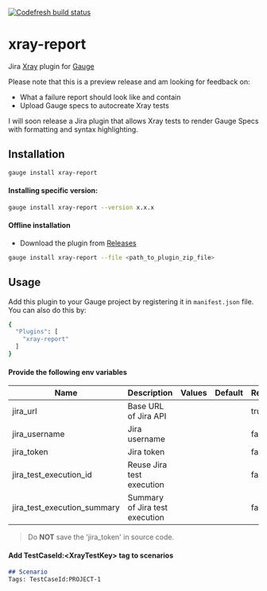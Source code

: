 [![Codefresh build status]( https://g.codefresh.io/api/badges/pipeline/jbadeau/xray-report%2Fbuild?type=cf-1&key=eyJhbGciOiJIUzI1NiJ9.NWQ4NWM1MmZmZDJkZWY3MzVjMDIyNmY1.65xP0iIixl3qVtmA9g4HZK1DVuawEleW4W30ZFArCXQ)]( https://g.codefresh.io/pipelines/edit/new/builds?id=5e5e05eb35bf1863521e4e57&pipeline=build&projects=xray-report&projectId=5e56cc98f5ff833beb1ffa5b)

# xray-report 
  
Jira [Xray](https://www.getxray.app/) plugin for [Gauge](http://gauge.org)  

Please note that this is a preview release and am looking for feedback on:

- What a failure report should look like and contain
- Upload Gauge specs to autocreate Xray tests

I will soon release a Jira plugin that allows Xray tests to render Gauge Specs with formatting and syntax highlighting. 

Installation
------------

```bash
gauge install xray-report
```

#### Installing specific version:

```bash
gauge install xray-report --version x.x.x
```

#### Offline installation
* Download the plugin from [Releases](https://github.com/jbadeau/xray-report/releases)

```bash
gauge install xray-report --file <path_to_plugin_zip_file>
```

Usage
-----

Add this plugin to your Gauge project by registering it in `manifest.json` file. You can also do this by:

```bash
{
  "Plugins": [
    "xray-report"
  ]
}
```

#### Provide the following env variables

| Name                        | Description                    | Values        | Default | Required  | Example                           |
| ----------------------------|--------------------------------| --------------|---------|-----------|-----------------------------------|
| jira_url                    | Base URL of Jira API           |               |         | true      | https://your-domain.atlassian.net |
| jira_username               | Jira username                  |               |         | false     |                                   |
| jira_token                  | Jira token                     |               |         | false     |                                   |
| jira_test_execution_id      | Reuse Jira test execution      |               |         | false     |                                   |
| jira_test_execution_summary | Summary of Jira test execution |               |         | false     |                                   |

> Do **NOT** save the 'jira_token' in source code. 


#### Add **TestCaseId:\<XrayTestKey>** tag to scenarios

```markdown  
## Scenario
Tags: TestCaseId:PROJECT-1
```
